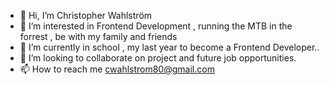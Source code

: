 - 👋 Hi, I’m Christopher Wahlström
- 👀 I’m interested in Frontend Development , running the MTB in the forrest , be with my family and friends  
- 🌱 I’m currently in school ,  my last year to become a Frontend Developer..
- 💞️ I’m looking to collaborate on project and future job opportunities.
- 📫 How to reach me cwahlstrom80@gmail.com

<!---
christopherwahlstrom/christopherwahlstrom is a ✨ special ✨ repository because its `README.md` (this file) appears on your GitHub profile.
You can click the Preview link to take a look at your changes.
--->
